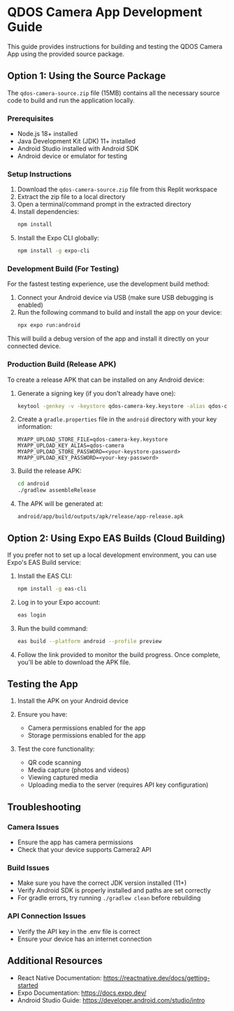 # QDOS Camera App Development Guide

This guide provides instructions for building and testing the QDOS Camera App using the provided source package.

## Option 1: Using the Source Package

The `qdos-camera-source.zip` file (15MB) contains all the necessary source code to build and run the application locally.

### Prerequisites
- Node.js 18+ installed
- Java Development Kit (JDK) 11+ installed
- Android Studio installed with Android SDK
- Android device or emulator for testing

### Setup Instructions

1. Download the `qdos-camera-source.zip` file from this Replit workspace
2. Extract the zip file to a local directory
3. Open a terminal/command prompt in the extracted directory
4. Install dependencies:
   ```bash
   npm install
   ```
5. Install the Expo CLI globally:
   ```bash
   npm install -g expo-cli
   ```

### Development Build (For Testing)

For the fastest testing experience, use the development build method:

1. Connect your Android device via USB (make sure USB debugging is enabled)
2. Run the following command to build and install the app on your device:
   ```bash
   npx expo run:android
   ```
   
This will build a debug version of the app and install it directly on your connected device.

### Production Build (Release APK)

To create a release APK that can be installed on any Android device:

1. Generate a signing key (if you don't already have one):
   ```bash
   keytool -genkey -v -keystore qdos-camera-key.keystore -alias qdos-camera -keyalg RSA -keysize 2048 -validity 10000
   ```
   
2. Create a `gradle.properties` file in the `android` directory with your key information:
   ```
   MYAPP_UPLOAD_STORE_FILE=qdos-camera-key.keystore
   MYAPP_UPLOAD_KEY_ALIAS=qdos-camera
   MYAPP_UPLOAD_STORE_PASSWORD=<your-keystore-password>
   MYAPP_UPLOAD_KEY_PASSWORD=<your-key-password>
   ```
   
3. Build the release APK:
   ```bash
   cd android
   ./gradlew assembleRelease
   ```
   
4. The APK will be generated at:
   ```
   android/app/build/outputs/apk/release/app-release.apk
   ```

## Option 2: Using Expo EAS Builds (Cloud Building)

If you prefer not to set up a local development environment, you can use Expo's EAS Build service:

1. Install the EAS CLI:
   ```bash
   npm install -g eas-cli
   ```
   
2. Log in to your Expo account:
   ```bash
   eas login
   ```
   
3. Run the build command:
   ```bash
   eas build --platform android --profile preview
   ```
   
4. Follow the link provided to monitor the build progress. Once complete, you'll be able to download the APK file.

## Testing the App

1. Install the APK on your Android device
2. Ensure you have:
   - Camera permissions enabled for the app
   - Storage permissions enabled for the app
   
3. Test the core functionality:
   - QR code scanning
   - Media capture (photos and videos)
   - Viewing captured media
   - Uploading media to the server (requires API key configuration)

## Troubleshooting

### Camera Issues
- Ensure the app has camera permissions
- Check that your device supports Camera2 API

### Build Issues
- Make sure you have the correct JDK version installed (11+)
- Verify Android SDK is properly installed and paths are set correctly
- For gradle errors, try running `./gradlew clean` before rebuilding

### API Connection Issues
- Verify the API key in the .env file is correct
- Ensure your device has an internet connection

## Additional Resources

- React Native Documentation: https://reactnative.dev/docs/getting-started
- Expo Documentation: https://docs.expo.dev/
- Android Studio Guide: https://developer.android.com/studio/intro